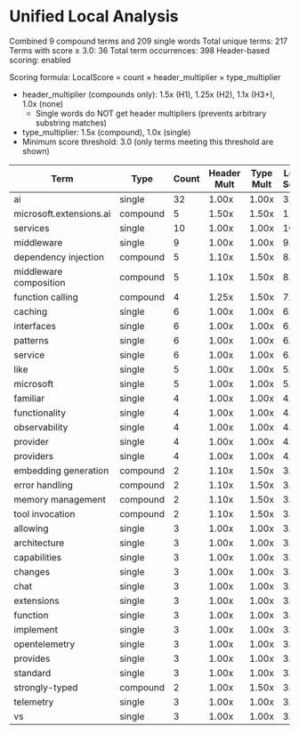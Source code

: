 # Unified Local Analysis

Combined 9 compound terms and 209 single words
Total unique terms: 217
Terms with score ≥ 3.0: 36
Total term occurrences: 398
Header-based scoring: enabled

Scoring formula: LocalScore = count × header_multiplier × type_multiplier
- header_multiplier (compounds only): 1.5x (H1), 1.25x (H2), 1.1x (H3+), 1.0x (none)
  - Single words do NOT get header multipliers (prevents arbitrary substring matches)
- type_multiplier: 1.5x (compound), 1.0x (single)
- Minimum score threshold: 3.0 (only terms meeting this threshold are shown)

| Term | Type | Count | Header Mult | Type Mult | Local Score |
|------|------|-------|-------------|-----------|-------------|
| ai | single | 32 | 1.00x | 1.00x | 32.0 |
| microsoft.extensions.ai | compound | 5 | 1.50x | 1.50x | 11.2 |
| services | single | 10 | 1.00x | 1.00x | 10.0 |
| middleware | single | 9 | 1.00x | 1.00x | 9.0 |
| dependency injection | compound | 5 | 1.10x | 1.50x | 8.2 |
| middleware composition | compound | 5 | 1.10x | 1.50x | 8.2 |
| function calling | compound | 4 | 1.25x | 1.50x | 7.5 |
| caching | single | 6 | 1.00x | 1.00x | 6.0 |
| interfaces | single | 6 | 1.00x | 1.00x | 6.0 |
| patterns | single | 6 | 1.00x | 1.00x | 6.0 |
| service | single | 6 | 1.00x | 1.00x | 6.0 |
| like | single | 5 | 1.00x | 1.00x | 5.0 |
| microsoft | single | 5 | 1.00x | 1.00x | 5.0 |
| familiar | single | 4 | 1.00x | 1.00x | 4.0 |
| functionality | single | 4 | 1.00x | 1.00x | 4.0 |
| observability | single | 4 | 1.00x | 1.00x | 4.0 |
| provider | single | 4 | 1.00x | 1.00x | 4.0 |
| providers | single | 4 | 1.00x | 1.00x | 4.0 |
| embedding generation | compound | 2 | 1.10x | 1.50x | 3.3 |
| error handling | compound | 2 | 1.10x | 1.50x | 3.3 |
| memory management | compound | 2 | 1.10x | 1.50x | 3.3 |
| tool invocation | compound | 2 | 1.10x | 1.50x | 3.3 |
| allowing | single | 3 | 1.00x | 1.00x | 3.0 |
| architecture | single | 3 | 1.00x | 1.00x | 3.0 |
| capabilities | single | 3 | 1.00x | 1.00x | 3.0 |
| changes | single | 3 | 1.00x | 1.00x | 3.0 |
| chat | single | 3 | 1.00x | 1.00x | 3.0 |
| extensions | single | 3 | 1.00x | 1.00x | 3.0 |
| function | single | 3 | 1.00x | 1.00x | 3.0 |
| implement | single | 3 | 1.00x | 1.00x | 3.0 |
| opentelemetry | single | 3 | 1.00x | 1.00x | 3.0 |
| provides | single | 3 | 1.00x | 1.00x | 3.0 |
| standard | single | 3 | 1.00x | 1.00x | 3.0 |
| strongly-typed | compound | 2 | 1.00x | 1.50x | 3.0 |
| telemetry | single | 3 | 1.00x | 1.00x | 3.0 |
| vs | single | 3 | 1.00x | 1.00x | 3.0 |

